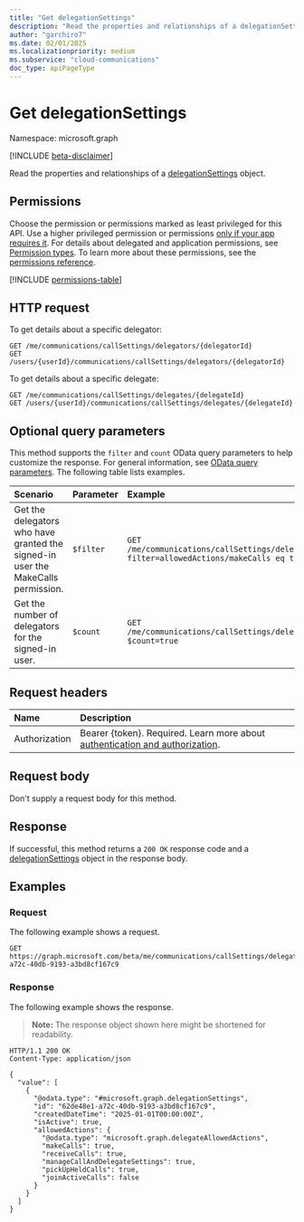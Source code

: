 ```yaml
---
title: "Get delegationSettings"
description: "Read the properties and relationships of a delegationSettings object."
author: "garchiro7"
ms.date: 02/01/2025
ms.localizationpriority: medium
ms.subservice: "cloud-communications"
doc_type: apiPageType
---
```


# Get delegationSettings

Namespace: microsoft.graph

[!INCLUDE [beta-disclaimer](../../includes/beta-disclaimer.md)]

Read the properties and relationships of a [delegationSettings](../resources/delegationsettings.md) object.

## Permissions

Choose the permission or permissions marked as least privileged for this API. Use a higher privileged permission or permissions [only if your app requires it](/graph/permissions-overview#best-practices-for-using-microsoft-graph-permissions). For details about delegated and application permissions, see [Permission types](/graph/permissions-overview#permission-types). To learn more about these permissions, see the [permissions reference](/graph/permissions-reference).

<!-- {
  "blockType": "permissions",
  "name": "delegationsettings-get-permissions"
}
-->
[!INCLUDE [permissions-table](../includes/permissions/delegationsettings-get-permissions.md)]

## HTTP request

To get details about a specific delegator:

<!-- {
  "blockType": "ignored"
}
-->
``` http
GET /me/communications/callSettings/delegators/{delegatorId}
GET /users/{userId}/communications/callSettings/delegators/{delegatorId}
```

To get details about a specific delegate:

<!-- {
  "blockType": "ignored"
}
-->
``` http
GET /me/communications/callSettings/delegates/{delegateId}
GET /users/{userId}/communications/callSettings/delegates/{delegateId}
```

## Optional query parameters

This method supports the `filter` and `count` OData query parameters to help customize the response. For general information, see [OData query parameters](/graph/query-parameters). The following table lists examples.

|Scenario|Parameter|Example|
|:---|:---|:---|
|Get the delegators who have granted the signed-in user the MakeCalls permission.|`$filter`|`GET /me/communications/callSettings/delegates?filter=allowedActions/makeCalls eq true`|
|Get the number of delegators for the signed-in user.|`$count`|`GET /me/communications/callSettings/delegates?$count=true `|

## Request headers

|Name|Description|
|:---|:---|
|Authorization|Bearer {token}. Required. Learn more about [authentication and authorization](/graph/auth/auth-concepts).|

## Request body

Don't supply a request body for this method.

## Response

If successful, this method returns a `200 OK` response code and a [delegationSettings](../resources/delegationsettings.md) object in the response body.

## Examples

### Request

The following example shows a request.
<!-- {
  "blockType": "request",
  "name": "get_delegationsettings"
}
-->
``` http
GET https://graph.microsoft.com/beta/me/communications/callSettings/delegates/62de48e1-a72c-40db-9193-a3bd8cf167c9
```

### Response

The following example shows the response.
>**Note:** The response object shown here might be shortened for readability.
<!-- {
  "blockType": "response",
  "truncated": true,
  "@odata.type": "microsoft.graph.delegationSettings"
}
-->
``` http
HTTP/1.1 200 OK
Content-Type: application/json

{
  "value": [
    {
      "@odata.type": "#microsoft.graph.delegationSettings",
      "id": "62de48e1-a72c-40db-9193-a3bd8cf167c9",
      "createdDateTime": "2025-01-01T00:00:00Z",
      "isActive": true,
      "allowedActions": {
        "@odata.type": "microsoft.graph.delegateAllowedActions",
        "makeCalls": true,
        "receiveCalls": true,
        "manageCallAndDelegateSettings": true,
        "pickUpHeldCalls": true,
        "joinActiveCalls": false
      }
    }
  ]
}
```
